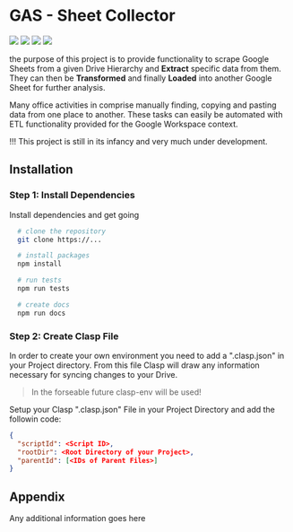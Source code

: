 # GAS - Sheet Collector

![](https://img.shields.io/badge/Google%20Sheets-34A853?style=for-the-badge&logo=google-sheets&logoColor=white)
![](https://img.shields.io/badge/TypeScript-007ACC?style=for-the-badge&logo=typescript&logoColor=white)
![](https://img.shields.io/badge/HTML5-E34F26?style=for-the-badge&logo=html5&logoColor=white)
![](https://img.shields.io/badge/CSS3-1572B6?style=for-the-badge&logo=css3&logoColor=white)

the purpose of this project is to provide functionality to scrape Google Sheets from a given Drive Hierarchy and **Extract** specific data from them. They can then be **Transformed** and finally **Loaded** into another Google Sheet for further analysis.

Many office activities in comprise manually finding, copying and pasting data from one
place to another. These tasks can easily be automated with ETL functionality provided for the Google Workspace context.

!!! This project is still in its infancy and very much under development.

## Installation

### Step 1: Install Dependencies

Install dependencies and get going

```bash
  # clone the repository
  git clone https://...

  # install packages
  npm install

  # run tests
  npm run tests

  # create docs
  npm run docs
```

### Step 2: Create Clasp File

In order to create your own environment you need to add a ".clasp.json" in your Project directory. From this file Clasp will draw any information necessary for syncing changes to your Drive.

> In the forseable future clasp-env will be used!

Setup your Clasp ".clasp.json" File in your Project Directory and add the followin code:

```json
{
  "scriptId": <Script ID>,
  "rootDir": <Root Directory of your Project>,
  "parentId": [<IDs of Parent Files>]
}
```

## Appendix

Any additional information goes here
